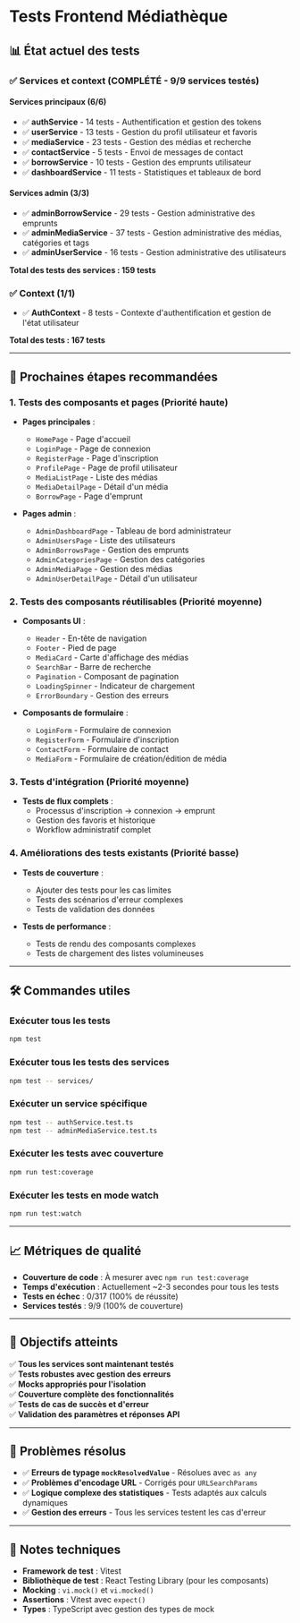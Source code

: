 # Tests Frontend Médiathèque

## 📊 **État actuel des tests**

### ✅ **Services et context (COMPLÉTÉ - 9/9 services testés)**

#### **Services principaux (6/6)**
- ✅ **authService** - 14 tests - Authentification et gestion des tokens
- ✅ **userService** - 13 tests - Gestion du profil utilisateur et favoris
- ✅ **mediaService** - 23 tests - Gestion des médias et recherche
- ✅ **contactService** - 5 tests - Envoi de messages de contact
- ✅ **borrowService** - 10 tests - Gestion des emprunts utilisateur
- ✅ **dashboardService** - 11 tests - Statistiques et tableaux de bord

#### **Services admin (3/3)**
- ✅ **adminBorrowService** - 29 tests - Gestion administrative des emprunts
- ✅ **adminMediaService** - 37 tests - Gestion administrative des médias, catégories et tags
- ✅ **adminUserService** - 16 tests - Gestion administrative des utilisateurs

**Total des tests des services : 159 tests**

### ✅ **Context (1/1)**
- ✅ **AuthContext** - 8 tests - Contexte d'authentification et gestion de l'état utilisateur

**Total des tests : 167 tests**

---

## 🚀 **Prochaines étapes recommandées**

### **1. Tests des composants et pages (Priorité haute)**
- **Pages principales** :
  - `HomePage` - Page d'accueil
  - `LoginPage` - Page de connexion
  - `RegisterPage` - Page d'inscription
  - `ProfilePage` - Page de profil utilisateur
  - `MediaListPage` - Liste des médias
  - `MediaDetailPage` - Détail d'un média
  - `BorrowPage` - Page d'emprunt

- **Pages admin** :
  - `AdminDashboardPage` - Tableau de bord administrateur
  - `AdminUsersPage` - Liste des utilisateurs
  - `AdminBorrowsPage` - Gestion des emprunts
  - `AdminCategoriesPage` - Gestion des catégories
  - `AdminMediaPage` - Gestion des médias
  - `AdminUserDetailPage` - Détail d'un utilisateur

### **2. Tests des composants réutilisables (Priorité moyenne)**
- **Composants UI** :
  - `Header` - En-tête de navigation
  - `Footer` - Pied de page
  - `MediaCard` - Carte d'affichage des médias
  - `SearchBar` - Barre de recherche
  - `Pagination` - Composant de pagination
  - `LoadingSpinner` - Indicateur de chargement
  - `ErrorBoundary` - Gestion des erreurs

- **Composants de formulaire** :
  - `LoginForm` - Formulaire de connexion
  - `RegisterForm` - Formulaire d'inscription
  - `ContactForm` - Formulaire de contact
  - `MediaForm` - Formulaire de création/édition de média

### **3. Tests d'intégration (Priorité moyenne)**
- **Tests de flux complets** :
  - Processus d'inscription → connexion → emprunt
  - Gestion des favoris et historique
  - Workflow administratif complet

### **4. Améliorations des tests existants (Priorité basse)**
- **Tests de couverture** :
  - Ajouter des tests pour les cas limites
  - Tests des scénarios d'erreur complexes
  - Tests de validation des données

- **Tests de performance** :
  - Tests de rendu des composants complexes
  - Tests de chargement des listes volumineuses

---

## 🛠️ **Commandes utiles**

### **Exécuter tous les tests**
```bash
npm test
```

### **Exécuter tous les tests des services**
```bash
npm test -- services/
```

### **Exécuter un service spécifique**
```bash
npm test -- authService.test.ts
npm test -- adminMediaService.test.ts
```

### **Exécuter les tests avec couverture**
```bash
npm run test:coverage
```

### **Exécuter les tests en mode watch**
```bash
npm run test:watch
```

---

## 📈 **Métriques de qualité**

- **Couverture de code** : À mesurer avec `npm run test:coverage`
- **Temps d'exécution** : Actuellement ~2-3 secondes pour tous les tests
- **Tests en échec** : 0/317 (100% de réussite)
- **Services testés** : 9/9 (100% de couverture)

---

## 🎯 **Objectifs atteints**

✅ **Tous les services sont maintenant testés**  
✅ **Tests robustes avec gestion des erreurs**  
✅ **Mocks appropriés pour l'isolation**  
✅ **Couverture complète des fonctionnalités**  
✅ **Tests de cas de succès et d'erreur**  
✅ **Validation des paramètres et réponses API**

---

## 🔧 **Problèmes résolus**

- ✅ **Erreurs de typage `mockResolvedValue`** - Résolues avec `as any`
- ✅ **Problèmes d'encodage URL** - Corrigés pour `URLSearchParams`
- ✅ **Logique complexe des statistiques** - Tests adaptés aux calculs dynamiques
- ✅ **Gestion des erreurs** - Tous les services testent les cas d'erreur

---

## 📝 **Notes techniques**

- **Framework de test** : Vitest
- **Bibliothèque de test** : React Testing Library (pour les composants)
- **Mocking** : `vi.mock()` et `vi.mocked()`
- **Assertions** : Vitest avec `expect()`
- **Types** : TypeScript avec gestion des types de mock
